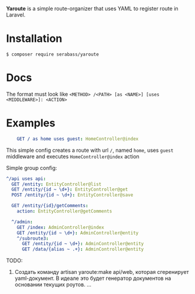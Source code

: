 **Yaroute** is a simple route-organizer that uses YAML to register route in Laravel.

# Installation
` $ composer require serabass/yaroute `

# Docs
The format must look like `<METHOD> /<PATH> [as <NAME>] [uses <MIDDLEWARE>]: <ACTION>`

# Examples

```yaml
    GET / as home uses guest: HomeController@index
```
This simple config creates a route with url `/`, named `home`, uses `guest` middleware and executes
    `HomeController@index` action
    
Simple group config:
```yaml
^/api uses api:
  GET /entity: EntityController@list
  GET /entity/{id ~ \d+}: EntityController@get
  POST /entity/{id ~ \d+}: EntityController@save

  GET /entity/{id}/getComments:
    action: EntityController@getComments

  ^/admin:
    GET /index: AdminController@index
    GET /entity/{id ~ \d+}: AdminController@entity
    ^/subroute3:
      GET /entity/{id ~ \d+}: AdminController@entity
      GET /data/{alias ~ .+}: AdminController@entity
```
    
TODO:
1. Создать команду artisan yaroute:make api/web, которая сгеренирует yaml-документ.
    В идеале это будет генератор документов на основании текущих роутов.
...
